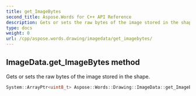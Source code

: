 ```yaml
---
title: get_ImageBytes
second_title: Aspose.Words for C++ API Reference
description: Gets or sets the raw bytes of the image stored in the shape. 
type: docs
weight: 0
url: /cpp/aspose.words.drawing/imagedata/get_imagebytes/
---
```

## ImageData.get_ImageBytes method


Gets or sets the raw bytes of the image stored in the shape.

```cpp
System::ArrayPtr<uint8_t> Aspose::Words::Drawing::ImageData::get_ImageBytes()
```


